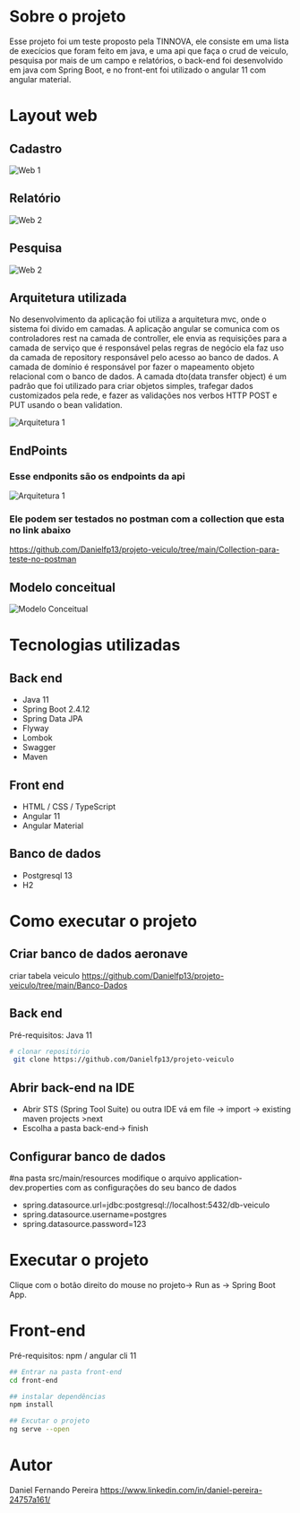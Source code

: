 # Sobre o projeto
Esse projeto foi um teste proposto pela TINNOVA, ele consiste em uma lista de execícios que foram feito em java, e uma api que faça o crud de veiculo, pesquisa por mais de um campo e relatórios, o back-end foi desenvolvido em java com Spring Boot, e no front-ent foi utilizado o angular 11 com angular material.

# Layout web
## Cadastro
![Web 1](https://github.com/Danielfp13/projeto-veiculo/blob/main/assents/imagens/cadastro.jpg)
## Relatório
![Web 2](https://github.com/Danielfp13/projeto-veiculo/blob/main/assents/imagens/relatorio.jpg)
## Pesquisa
![Web 2](https://github.com/Danielfp13/projeto-veiculo/blob/main/assents/imagens/listagem.jpg)

## Arquitetura utilizada
No desenvolvimento da aplicação foi utiliza a arquitetura mvc, onde o sistema foi divido em camadas.
A aplicação angular se comunica com os controladores rest na camada de controller, ele envia as requisições para a camada de serviço que é responsável pelas regras de negócio ela  faz uso da camada de repository responsável pelo acesso ao banco de dados. 
A camada de domínio é responsável por fazer o mapeamento objeto relacional com o banco de dados.
A camada dto(data transfer object) é um padrão que foi utilizado para criar objetos simples, trafegar dados customizados pela rede, e fazer as validações nos verbos HTTP POST e PUT usando o bean validation.

![Arquitetura 1](https://github.com/Danielfp13/projeto-veiculo/blob/main/assents/imagens/arquitetura.jpg)

## EndPoints
### Esse endponits são os endpoints da api
![Arquitetura 1](https://github.com/Danielfp13/projeto-veiculo/blob/main/assents/imagens/endpoint.jpg)

### Ele podem ser testados no postman com a collection que esta no link abaixo
https://github.com/Danielfp13/projeto-veiculo/tree/main/Collection-para-teste-no-postman

## Modelo conceitual
![Modelo Conceitual](https://github.com/Danielfp13/projeto-veiculo/blob/main/assents/imagens/classe.jpg)

# Tecnologias utilizadas
## Back end

- Java 11
- Spring Boot 2.4.12
- Spring Data JPA
- Flyway
- Lombok
- Swagger
- Maven
## Front end

- HTML / CSS / TypeScript
- Angular 11
- Angular Material
## Banco de dados

- Postgresql 13
- H2

# Como executar o projeto

## Criar banco de dados aeronave

 criar tabela veiculo 
 https://github.com/Danielfp13/projeto-veiculo/tree/main/Banco-Dados
 
## Back end

Pré-requisitos: Java 11

```bash
# clonar repositório
 git clone https://github.com/Danielfp13/projeto-veiculo
```
## Abrir back-end na IDE

 - Abrir STS (Spring Tool Suite) ou outra IDE
 vá em  file -> import -> existing maven projects >next
 - Escolha a pasta back-end-> finish
 
## Configurar banco de dados

#na pasta src/main/resources
modifique o arquivo application-dev.properties com as configurações do seu banco de dados
- spring.datasource.url=jdbc:postgresql://localhost:5432/db-veiculo
- spring.datasource.username=postgres
- spring.datasource.password=123

# Executar o projeto
Clique com o botão direito do mouse no projeto-> Run as -> Spring Boot App.

# Front-end 
Pré-requisitos: npm / angular cli 11

```bash
## Entrar na pasta front-end
cd front-end

## instalar dependências
npm install

## Excutar o projeto
ng serve --open

```

# Autor
Daniel Fernando Pereira
https://www.linkedin.com/in/daniel-pereira-24757a161/

